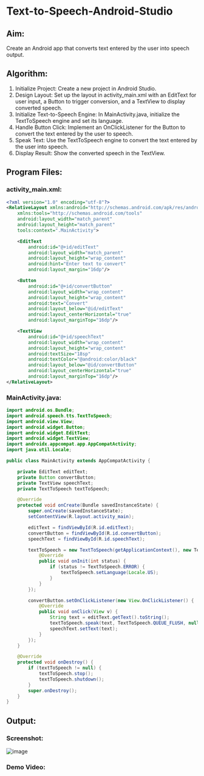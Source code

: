 # Text-to-Speech-Android-Studio

## Aim:
Create an Android app that converts text entered by the user into speech output.

## Algorithm:

1. Initialize Project: Create a new project in Android Studio.
2. Design Layout: Set up the layout in activity_main.xml with an EditText for user input, a Button to trigger conversion, and a TextView to display converted speech.
3. Initialize Text-to-Speech Engine: In MainActivity.java, initialize the TextToSpeech engine and set its language.
4. Handle Button Click: Implement an OnClickListener for the Button to convert the text entered by the user to speech.
5. Speak Text: Use the TextToSpeech engine to convert the text entered by the user into speech.
6. Display Result: Show the converted speech in the TextView.

## Program Files:
### activity_main.xml:
```xml
<?xml version="1.0" encoding="utf-8"?>
<RelativeLayout xmlns:android="http://schemas.android.com/apk/res/android"
    xmlns:tools="http://schemas.android.com/tools"
    android:layout_width="match_parent"
    android:layout_height="match_parent"
    tools:context=".MainActivity">

    <EditText
        android:id="@+id/editText"
        android:layout_width="match_parent"
        android:layout_height="wrap_content"
        android:hint="Enter text to convert"
        android:layout_margin="16dp"/>

    <Button
        android:id="@+id/convertButton"
        android:layout_width="wrap_content"
        android:layout_height="wrap_content"
        android:text="Convert"
        android:layout_below="@id/editText"
        android:layout_centerHorizontal="true"
        android:layout_marginTop="16dp"/>

    <TextView
        android:id="@+id/speechText"
        android:layout_width="wrap_content"
        android:layout_height="wrap_content"
        android:textSize="18sp"
        android:textColor="@android:color/black"
        android:layout_below="@id/convertButton"
        android:layout_centerHorizontal="true"
        android:layout_marginTop="16dp"/>
</RelativeLayout>
```
### MainActivity.java:
```java
import android.os.Bundle;
import android.speech.tts.TextToSpeech;
import android.view.View;
import android.widget.Button;
import android.widget.EditText;
import android.widget.TextView;
import androidx.appcompat.app.AppCompatActivity;
import java.util.Locale;

public class MainActivity extends AppCompatActivity {

    private EditText editText;
    private Button convertButton;
    private TextView speechText;
    private TextToSpeech textToSpeech;

    @Override
    protected void onCreate(Bundle savedInstanceState) {
        super.onCreate(savedInstanceState);
        setContentView(R.layout.activity_main);

        editText = findViewById(R.id.editText);
        convertButton = findViewById(R.id.convertButton);
        speechText = findViewById(R.id.speechText);

        textToSpeech = new TextToSpeech(getApplicationContext(), new TextToSpeech.OnInitListener() {
            @Override
            public void onInit(int status) {
                if (status != TextToSpeech.ERROR) {
                    textToSpeech.setLanguage(Locale.US);
                }
            }
        });

        convertButton.setOnClickListener(new View.OnClickListener() {
            @Override
            public void onClick(View v) {
                String text = editText.getText().toString();
                textToSpeech.speak(text, TextToSpeech.QUEUE_FLUSH, null);
                speechText.setText(text);
            }
        });
    }

    @Override
    protected void onDestroy() {
        if (textToSpeech != null) {
            textToSpeech.stop();
            textToSpeech.shutdown();
        }
        super.onDestroy();
    }
}
```

## Output:
### Screenshot:
![image](https://github.com/BalaSathiesh/Text-to-Speech-Android-Studio/assets/128462891/557e1142-7ddb-4a5e-a9a0-1982a46ea53d)
### Demo Video:
